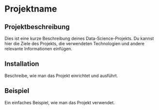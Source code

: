 # Projektname

## Projektbeschreibung

Dies ist eine kurze Beschreibung deines Data-Science-Projekts. Du kannst hier die Ziele des Projekts, die verwendeten Technologien und andere relevante Informationen einfügen.

## Installation

Beschreibe, wie man das Projekt einrichtet und ausführt.

## Beispiel

Ein einfaches Beispiel, wie man das Projekt verwendet.

